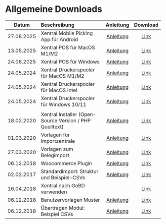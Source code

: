 # Allgemeine Downloads


| Datum         | Beschreibung                                            | Anleitung  |                                                        Download                                                         |
|---------------|:--------------------------------------------------------|:-----:|:-----------------------------------------------------------------------------------------------------------------------:|
| 27.08.2025       | Xentral Mobile Picking App für Android                | [Anleitung](https://docs.google.com/document/d/1n2c-cUPl1av-sZ_CeQifq-aYhEdqoqvhWib1c01U0V8/edit?tab=t.3f9vyodh2ja0#heading=h.2vbcwud7cfe1) | [Link](https://github.com/xentral/downloads/raw/refs/heads/master/files/mobile-apps/picking-app/app-release.apk) |
| 13.05.2025       | Xentral POS für MacOS M1/M2                  | [Anleitung](https://help.xentral.com/hc/de/articles/360016758359-Einrichtung-des-POS)                                 | [Link](https://github.com/xentral/downloads/raw/master/files/POS/Xentral-POS-Installer-1.0.2+8.dmg)                   |
| 24.06.2025       | Xentral POS für Windows                      | [Anleitung](https://help.xentral.com/hc/de/articles/360016758359-Einrichtung-des-POS)                                 | [Link](https://github.com/xentral/downloads/raw/master/files/POS/XentralPOS-setup_1.0.3.exe)                   |
| 24.05.2024       | Xentral Druckerspooler für MacOS M1/M2                  | [Anleitung](https://help.xentral.com/hc/de/articles/360016756299-Deinen-Drucker-mit-Xentral-verbinden) |                   [Link](https://github.com/xentral/downloads/raw/master/files/spooler/Xentral%20Spooler-arm64.dmg)                   |
| 24.05.2024       | Xentral Druckerspooler für MacOS Intel                  | [Anleitung](https://help.xentral.com/hc/de/articles/360016756299-Deinen-Drucker-mit-Xentral-verbinden) |                    [Link](https://github.com/xentral/downloads/raw/master/files/spooler/Xentral%20Spooler-x64.dmg)                    |
| 24.05.2024       | Xentral Druckerspooler für Windows 10/11                | [Anleitung](https://help.xentral.com/hc/de/articles/360016756299-Deinen-Drucker-mit-Xentral-verbinden) |                    [Link](https://github.com/xentral/downloads/raw/master/files/spooler/Xentral%20Spooler-x64.exe)                    |
|               |                                                         ||                                                                                                                         |
| 18.02.2020    | Xentral Installer (Open-Source Version / PHP Quelltext) | [Anleitung](https://help.xentral.com/hc/de/articles/360017377620-Installation-von-xentral-ab-Version-19-1) |                 [Link](https://github.com/xentral-erp-software-gmbh/downloads/raw/master/installer.zip)                 |
| 01.03.2020    | Vorlagen für Importzentrale                             | [Anleitung](https://help.xentral.com/hc/de/articles/360016758939-Import-Export) |         [Link](https://github.com/xentral-erp-software-gmbh/downloads/blob/master/importzentrale_vorlagen.zip)          |
| 27.03.2020    | Vorlagen zum Belegimport                                | [Anleitung](https://help.xentral.com/hc/de/articles/360016757059-Belege-Importer) |          [Link](https://github.com/xentral-erp-software-gmbh/downloads/blob/master/belegeimport_vorlagen.zip)           |
| 06.12.2018          | Woocommerce Plugin                                         | [Anleitung](https://help.xentral.com/hc/de/articles/360016761119-WooCommerce) |            [Link](https://github.com/xentral-erp-software-gmbh/downloads/raw/master/woocommerceimporter.zip)            |
| 02.02.2017          | Standardimport: Struktur und Beispiel-CSVs                 | [Anleitung](https://help.xentral.com/hc/de/articles/360016758939-Import-Export) | [Link](https://github.com/xentral-erp-software-gmbh/downloads/raw/master/standardimport-struktur-und-beispiel-csvs.zip) |
| 16.04.2018             | Xentral nach GoBD verwenden                                 |  |          [Link](https://github.com/xentral-erp-software-gmbh/downloads/raw/master/wawision_nach_gobd_v1.1.pdf)          |
| 06.12.2018             | Benutzervorlagen Muster                                    | [Anleitung](https://help.xentral.com/hc/de/articles/360020065779-Benutzer-Vorlage) |             [Link](https://github.com/xentral-erp-software-gmbh/downloads/raw/master/benutzervorlagen.zip)              |
| 06.12.2018             | Übertragen Modul: Beispiel CSVs                            | [Anleitung](https://help.xentral.com/hc/de/articles/360016738020-%C3%9Cbertragungen-CSV-XML-EDI-PDF-) |            [Link](https://github.com/xentral-erp-software-gmbh/downloads/raw/master/uebertragungen_csv.zip)             |
